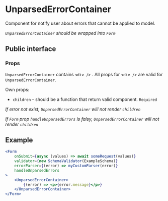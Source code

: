 # UnparsedErrorContainer

Component for notify user about errors that cannot be applied to model.

*`UnparsedErrorContainer` should be wrapped into `Form`*

## Public interface

### Props

`UnparsedErrorContainer` contains `<div />` . All props for `<div />` are valid for `UnparsedErrorContainer`.

Own props:
 - `children` - should be a function that return valid component. `Required`

*If error not exist, `UnparsedErrorContainer` will not render `children`*

*If `Form` prop `handleUnparsedErrors` is falsy, `UnparsedErrorContainer` will not render `children`*

## Example

```jsx
<Form 
    onSubmit={async (values) => await someRequest(values)}
    validator={new SchemaValidator(ExampleSchema)}
    errorParser={(error) => myCustomParser(error)}
    handleUnparsedErrors
>
    <UnparsedErrorContainer>
        {(error) => <p>{error.message}</p>}
    </UnparsedErrorContainer>
</Form>
```
